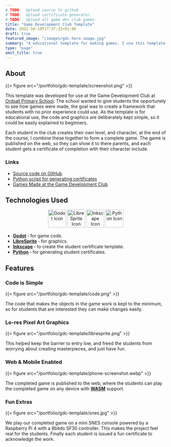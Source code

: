 ```yaml
---
# TODO:  Upload source to github
# TODO:  Upload certificate generator.
# TODO:  Upload all game dev club games.
title: "Game Development Club Template"
date: 2022-10-19T17:37:32+01:00
draft: true
featured_image: "/images/gdc-hero-image.jpg"
summary: "A educational template for making games. I use this template in the Game Development Club."
type: "page"
omit_title: true
---
```


About
-----

{{< figure src="/portfolio/gdc-template/screenshot.png" >}}

This template was developed for use at the Game Development Club at [Ordsall Primary School](https://www.ordsallprimary.com/).  The school wanted to give students the opportunely to see how games were made, the goal was to create a framework that students with no prior experience could use.  As the template is for educational use, the code and graphics are deliberately kept simple, so it could be easily explained to beginners.

Each student in the club creates their own level, and character, at the end of the course, I combine these together to form a complete game.  The game is published on the web, so they can show it to there parents, and each student gets a certificate of completion with their character include.

### Links
 *  [Source code on GitHub](#)
 *  [Python script for generating certificates](#)
 *  [Games Made at the Game Development Club](/gdc)

Technologies Used
-----------------

<div style="text-align: center">
  <img src="/images/icons/godot.svg" alt="Godot Icon" style="height: 4em" />
  <img src="/images/icons/libresprite.png" alt="LibreSprite Icon" style="height: 4em" />
  <img src="/images/icons/inkscape.svg" alt="Inkscape Icon" style="height: 4em" />
  <img src="/images/icons/python.svg" alt="Python Icon" style="height: 4em" />
</div>

 *  **[Godot](https://godotengine.org/)** &dash; for game code.
 *  **[LibreSprite](https://libresprite.github.io/#!//)** &dash; for graphics.
 *  **[Inkscape](https://inkscape.org/)** &dash; to create the student certificate template.
 *  **[Python](https://www.python.org/)** &dash; for generating student certificates.

Features
--------
### Code is Simple

{{< figure src="/portfolio/gdc-template/code.png" >}}

The code that makes the objects in the game work is kept to the minimum, so for students that are interested they can make changes easily.

### Lo-res Pixel Art Graphics

{{< figure src="/portfolio/gdc-template/libresprite.png" >}}

This helped keep the barrier to entry low, and freed the students from worrying about creating masterpieces, and just have fun.

### Web & Mobile Enabled

{{< figure src="/portfolio/gdc-template/phone-screenshot.webp" >}}

The completed game is published to the web, where the students can play the completed game on any device with **[WASM](https://webassembly.org/)** support.

### Fun Extras

{{< figure src="/portfolio/gdc-template/snes.jpg" >}}

We play our completed game on a mini SNES console powered by a Raspberry Pi 4 with a 8bitdo SF30 controller.  This makes the project feel real for the students.  Finally each student is issued a fun certificate to acknowledge the work.